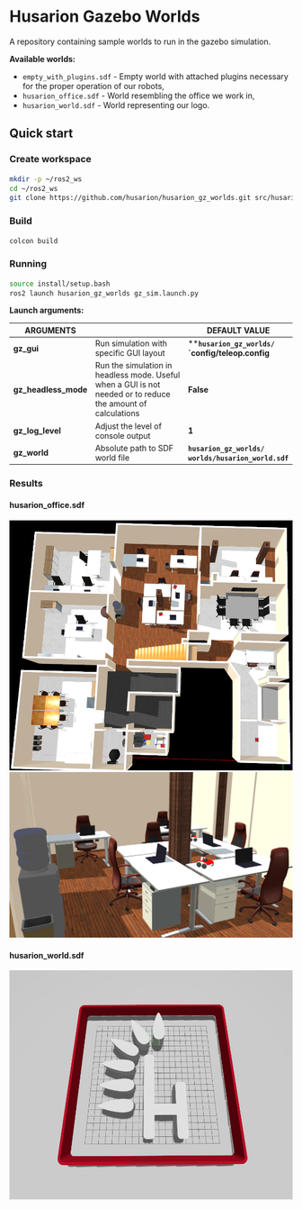 # Husarion Gazebo Worlds

A repository containing sample worlds to run in the gazebo simulation.

**Available worlds:**

- `empty_with_plugins.sdf` - Empty world with attached plugins necessary for the proper operation of our robots,
- `husarion_office.sdf` - World resembling the office we work in,
- `husarion_world.sdf` - World representing our logo.

## Quick start

### Create workspace

```bash
mkdir -p ~/ros2_ws
cd ~/ros2_ws
git clone https://github.com/husarion/husarion_gz_worlds.git src/husarion_gz_worlds
```

### Build

```bash
colcon build
```

### Running

```bash
source install/setup.bash
ros2 launch husarion_gz_worlds gz_sim.launch.py
```

**Launch arguments:**

| ARGUMENTS            |                                                                                                              | DEFAULT VALUE                                              |
| -------------------- | ------------------------------------------------------------------------------------------------------------ | ---------------------------------------------------------- |
| **gz_gui**           | Run simulation with specific GUI layout                                                                      | ****`husarion_gz_worlds/`<br />`config/teleop.config**     |
| **gz_headless_mode** | Run the simulation in headless mode. Useful when a GUI is not needed or to reduce the amount of calculations | **False**                                                  |
| **gz_log_level**     | Adjust the level of console output                                                                           | **1**                                                      |
| **gz_world**         | Absolute path to SDF world file                                                                              | **`husarion_gz_worlds/`<br />`worlds/husarion_world.sdf`** |

### Results

#### husarion_office.sdf

![img1](./images/husarion_office1.png)
![img2](./images/husarion_office2.png)

#### husarion_world.sdf

![img3](./images/husarion_world.png)
